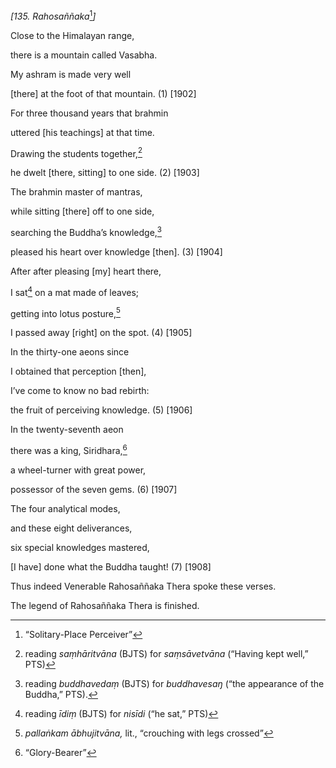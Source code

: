 *\[135. Rahosaññaka*[^1]*\]*

Close to the Himalayan range,

there is a mountain called Vasabha.

My ashram is made very well

\[there\] at the foot of that mountain. (1) \[1902\]

For three thousand years that brahmin

uttered \[his teachings\] at that time.

Drawing the students together,[^2]

he dwelt \[there, sitting\] to one side. (2) \[1903\]

The brahmin master of mantras,

while sitting \[there\] off to one side,

searching the Buddha’s knowledge,[^3]

pleased his heart over knowledge \[then\]. (3) \[1904\]

After after pleasing \[my\] heart there,

I sat[^4] on a mat made of leaves;

getting into lotus posture,[^5]

I passed away \[right\] on the spot. (4) \[1905\]

In the thirty-one aeons since

I obtained that perception \[then\],

I’ve come to know no bad rebirth:

the fruit of perceiving knowledge. (5) \[1906\]

In the twenty-seventh aeon

there was a king, Siridhara,[^6]

a wheel-turner with great power,

possessor of the seven gems. (6) \[1907\]

The four analytical modes,

and these eight deliverances,

six special knowledges mastered,

\[I have\] done what the Buddha taught! (7) \[1908\]

Thus indeed Venerable Rahosaññaka Thera spoke these verses.

The legend of Rahosaññaka Thera is finished.

[^1]: “Solitary-Place Perceiver”

[^2]: reading *saṃhāritvāna* (BJTS) for *saṃsāvetvāna* (“Having kept
    well,” PTS)

[^3]: reading *buddhavedaṃ* (BJTS) for *buddhavesaŋ* (“the appearance of
    the Buddha,” PTS).

[^4]: reading *īdiṃ* (BJTS) for *nisīdi* (“he sat,” PTS)

[^5]: *pallaṅkam ābhujitvāna,* lit., “crouching with legs crossed”

[^6]: “Glory-Bearer”
